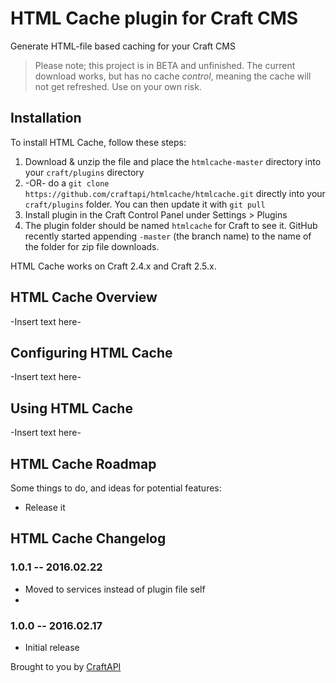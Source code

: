 # HTML Cache plugin for Craft CMS

Generate HTML-file based caching for your Craft CMS

> Please note; this project is in BETA and unfinished. The current download works, but has no cache *control*, meaning the cache will not get refreshed. Use on your own risk.

## Installation

To install HTML Cache, follow these steps:

1. Download & unzip the file and place the `htmlcache-master` directory into your `craft/plugins` directory
2.  -OR- do a `git clone https://github.com/craftapi/htmlcache/htmlcache.git` directly into your `craft/plugins` folder.  You can then update it with `git pull`
3. Install plugin in the Craft Control Panel under Settings > Plugins
4. The plugin folder should be named `htmlcache` for Craft to see it.  GitHub recently started appending `-master` (the branch name) to the name of the folder for zip file downloads.

HTML Cache works on Craft 2.4.x and Craft 2.5.x.

## HTML Cache Overview

-Insert text here-

## Configuring HTML Cache

-Insert text here-

## Using HTML Cache

-Insert text here-

## HTML Cache Roadmap

Some things to do, and ideas for potential features:

* Release it

## HTML Cache Changelog

### 1.0.1 -- 2016.02.22
* Moved to services instead of plugin file self
* 
### 1.0.0 -- 2016.02.17
* Initial release

Brought to you by [CraftAPI](https://github.com/craftapi)
